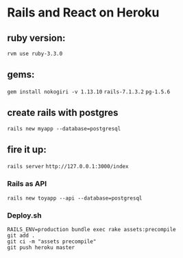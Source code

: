 # Rails and React on Heroku

## ruby version:
`rvm use ruby-3.3.0`

## gems:
`gem install nokogiri -v 1.13.10`
`rails-7.1.3.2`
`pg-1.5.6`

## create rails with postgres
`rails new myapp --database=postgresql`

## fire it up:
`rails server`
`http://127.0.0.1:3000/index`

### Rails as API
`rails new toyapp --api --database=postgresql`


### Deploy.sh
```
RAILS_ENV=production bundle exec rake assets:precompile
git add .
git ci -m "assets precompile"
git push heroku master
```

